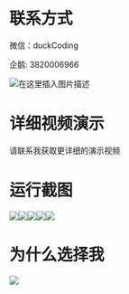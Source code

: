 # 联系方式

微信：duckCoding

企鹅: 3820006966

![在这里插入图片描述](http://upload.cxycsx.vip/91ab4bcb4f2c4c6db86365bb6d6e9c62.jpeg)

# 详细视频演示

请联系我获取更详细的演示视频

# 运行截图

![](http://www.bysj52.com/uploadfile/ueditor/image/202306/%E6%AF%95%E8%AE%BEspringboot155%E5%9F%BA%E4%BA%8EJAVA%E8%AF%AD%E8%A8%80%E7%9A%84%E5%9C%A8%E7%BA%BF%E8%80%83%E8%AF%95%E4%B8%8E%E5%AD%A6%E4%B9%A0%E4%BA%A4%E6%B5%81%E7%BD%91%E9%A1%B5%E5%B9%B3%E5%8F%B0%E6%AF%95%E4%B8%9A%E8%AE%BE%E8%AE%A1/1.png)![](http://www.bysj52.com/uploadfile/ueditor/image/202306/%E6%AF%95%E8%AE%BEspringboot155%E5%9F%BA%E4%BA%8EJAVA%E8%AF%AD%E8%A8%80%E7%9A%84%E5%9C%A8%E7%BA%BF%E8%80%83%E8%AF%95%E4%B8%8E%E5%AD%A6%E4%B9%A0%E4%BA%A4%E6%B5%81%E7%BD%91%E9%A1%B5%E5%B9%B3%E5%8F%B0%E6%AF%95%E4%B8%9A%E8%AE%BE%E8%AE%A1/5.png)![](http://www.bysj52.com/uploadfile/ueditor/image/202306/%E6%AF%95%E8%AE%BEspringboot155%E5%9F%BA%E4%BA%8EJAVA%E8%AF%AD%E8%A8%80%E7%9A%84%E5%9C%A8%E7%BA%BF%E8%80%83%E8%AF%95%E4%B8%8E%E5%AD%A6%E4%B9%A0%E4%BA%A4%E6%B5%81%E7%BD%91%E9%A1%B5%E5%B9%B3%E5%8F%B0%E6%AF%95%E4%B8%9A%E8%AE%BE%E8%AE%A1/2.png)![](http://www.bysj52.com/uploadfile/ueditor/image/202306/%E6%AF%95%E8%AE%BEspringboot155%E5%9F%BA%E4%BA%8EJAVA%E8%AF%AD%E8%A8%80%E7%9A%84%E5%9C%A8%E7%BA%BF%E8%80%83%E8%AF%95%E4%B8%8E%E5%AD%A6%E4%B9%A0%E4%BA%A4%E6%B5%81%E7%BD%91%E9%A1%B5%E5%B9%B3%E5%8F%B0%E6%AF%95%E4%B8%9A%E8%AE%BE%E8%AE%A1/3.png)![](http://www.bysj52.com/uploadfile/ueditor/image/202306/%E6%AF%95%E8%AE%BEspringboot155%E5%9F%BA%E4%BA%8EJAVA%E8%AF%AD%E8%A8%80%E7%9A%84%E5%9C%A8%E7%BA%BF%E8%80%83%E8%AF%95%E4%B8%8E%E5%AD%A6%E4%B9%A0%E4%BA%A4%E6%B5%81%E7%BD%91%E9%A1%B5%E5%B9%B3%E5%8F%B0%E6%AF%95%E4%B8%9A%E8%AE%BE%E8%AE%A1/4.png)

# 为什么选择我

![](http://upload.cxycsx.vip/%E7%A8%8B%E5%BA%8F%E8%AE%BE%E8%AE%A1.png)

